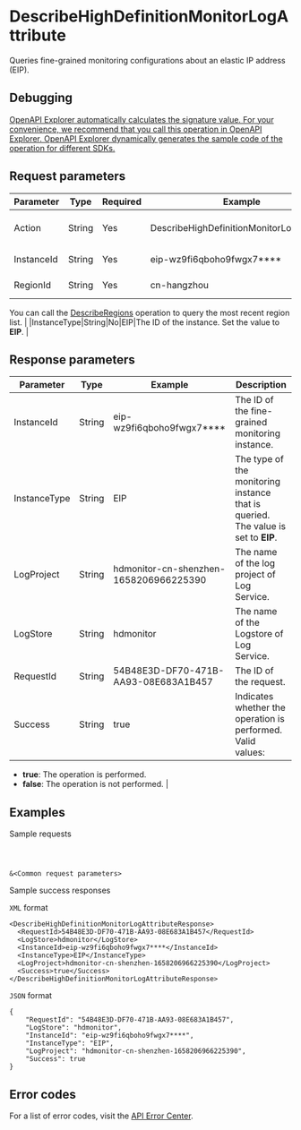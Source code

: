 # DescribeHighDefinitionMonitorLogAttribute

Queries fine-grained monitoring configurations about an elastic IP address \(EIP\).

## Debugging

[OpenAPI Explorer automatically calculates the signature value. For your convenience, we recommend that you call this operation in OpenAPI Explorer. OpenAPI Explorer dynamically generates the sample code of the operation for different SDKs.](https://api.aliyun.com/#product=Vpc&api=DescribeHighDefinitionMonitorLogAttribute&type=RPC&version=2016-04-28)

## Request parameters

|Parameter|Type|Required|Example|Description|
|---------|----|--------|-------|-----------|
|Action|String|Yes|DescribeHighDefinitionMonitorLogAttribute|The operation that you want to perform. Set the value to **DescribeHighDefinitionMonitorLogAttribute**. |
|InstanceId|String|Yes|eip-wz9fi6qboho9fwgx7\*\*\*\*|The ID of the fine-grained monitoring instance. |
|RegionId|String|Yes|cn-hangzhou|The ID of the region where the instance is deployed.

 You can call the [DescribeRegions](~~36063~~) operation to query the most recent region list. |
|InstanceType|String|No|EIP|The ID of the instance. Set the value to **EIP**. |

## Response parameters

|Parameter|Type|Example|Description|
|---------|----|-------|-----------|
|InstanceId|String|eip-wz9fi6qboho9fwgx7\*\*\*\*|The ID of the fine-grained monitoring instance. |
|InstanceType|String|EIP|The type of the monitoring instance that is queried. The value is set to **EIP**. |
|LogProject|String|hdmonitor-cn-shenzhen-1658206966225390|The name of the log project of Log Service. |
|LogStore|String|hdmonitor|The name of the Logstore of Log Service. |
|RequestId|String|54B48E3D-DF70-471B-AA93-08E683A1B457|The ID of the request. |
|Success|String|true|Indicates whether the operation is performed. Valid values:

 -   **true**: The operation is performed.
-   **false**: The operation is not performed. |

## Examples

Sample requests

```
  
 
 
&<Common request parameters>
```

Sample success responses

`XML` format

```
<DescribeHighDefinitionMonitorLogAttributeResponse>
  <RequestId>54B48E3D-DF70-471B-AA93-08E683A1B457</RequestId>
  <LogStore>hdmonitor</LogStore>
  <InstanceId>eip-wz9fi6qboho9fwgx7****</InstanceId>
  <InstanceType>EIP</InstanceType>
  <LogProject>hdmonitor-cn-shenzhen-1658206966225390</LogProject>
  <Success>true</Success>
</DescribeHighDefinitionMonitorLogAttributeResponse>
```

`JSON` format

```
{
    "RequestId": "54B48E3D-DF70-471B-AA93-08E683A1B457",
    "LogStore": "hdmonitor",
    "InstanceId": "eip-wz9fi6qboho9fwgx7****",
    "InstanceType": "EIP",
    "LogProject": "hdmonitor-cn-shenzhen-1658206966225390",
    "Success": true
}
```

## Error codes

For a list of error codes, visit the [API Error Center](https://error-center.alibabacloud.com/status/product/Vpc).

